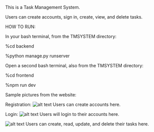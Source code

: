 This is a Task Management System.

Users can create accounts, sign in, create, view, and delete tasks.

HOW TO RUN:

In your bash terminal, from the TMSYSTEM directory:

%cd backend

%python manage.py runserver

Open a second bash terminal, also from the TMSYSTEM directory:

%cd frontend

%npm run dev

Sample pictures from the website:

Registration:
![alt text](image.png)
Users can create accounts here.

Login:
![alt text](image-1.png)
Users will login to their accounts here.

![alt text](image-2.png)
Users can create, read, update, and delete their tasks here.